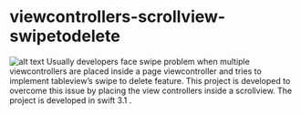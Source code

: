# viewcontrollers-scrollview-swipetodelete
![alt text](https://github.com/attilaroy/viewcontrollers-scrollview-swipetodelete/blob/master/ScrollViewControllers/scrollviewcontrollers.gif=250x250)
Usually developers face swipe problem when multiple viewcontrollers are placed inside a page viewcontroller and tries to implement  tableview’s swipe to delete feature. This project is developed to overcome this issue by placing the view controllers inside a scrollview. The project is developed in swift 3.1 .
